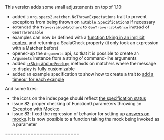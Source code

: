 This version adds some small adjustements on top of 1.10:

 * added a `org.specs2.matcher.NoThrownExpectations` trait to prevent exceptions from being thrown on `mutable.Specification`s if necessary
 * extended the `TraversableMatchers` to `GenTraversableOnce` instead of `GenTraversable`
 * examples can now be defined with a [function taking in an implicit context](http://etorreborre.github.com/specs2/guide/org.specs2.guide.Structure.html#Implicit+context) and returning a ScalaCheck property (it only took an expression with a Matcher before)
 * opened-up the `Arguments` api, so that it is possible to create an `Arguments` instance from a string of command-line arguments
 * added [`orSkip` and `orPending`](http://etorreborre.github.com/specs2/guide/org.specs2.guide.Matchers.html#Custom) methods on matchers where the message to display is fully customizable
 * added an example specification to show how to create a trait to [add a timeout for each example](https://github.com/etorreborre/specs2/commit/e63582c3bb5a706140ecc05ce85693982113ad9e)
 
And some fixes:

 * the icons on the index page should reflect [the specification status](http://stackoverflow.com/questions/10672626/how-to-show-different-icons-in-a-specs2-index-page)
 * issue 82: proper checking of Function0 parameters throwing an Exception with Mockito
 * issue 83: fixed the regression of behavior for setting up [answers on mocks](http://etorreborre.github.com/specs2/guide/org.specs2.guide.Matchers.html#Parameters+for+the+answers+function). It is now possible to a function taking the mock being invoked as a parameter
 
 ==========================
